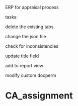 ERP for appraisal process

tasks:

delete the existing tabs

change the json file

check for inconsistencies

update title field

add to report view

modify custom docperm
# CA_assignment
